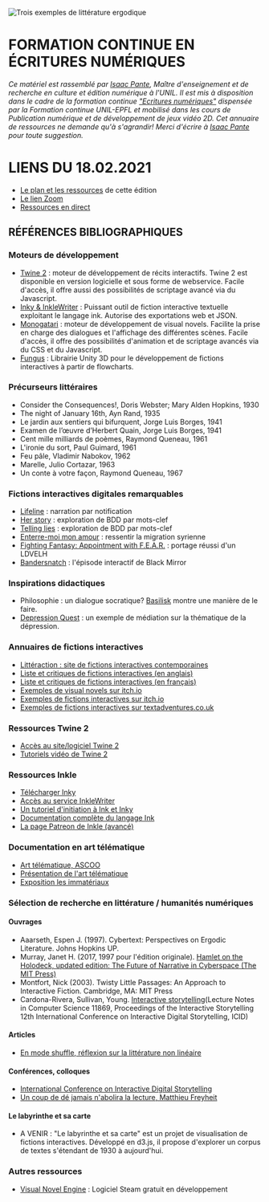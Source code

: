 ![Trois exemples de littérature ergodique](https://i.imgur.com/wQCZRKd.png)

# FORMATION CONTINUE EN ÉCRITURES NUMÉRIQUES

*Ce matériel est rassemblé par [Isaac Pante](https://www.unil.ch/sli/fr/home/menuinst/collaborateurtrices/pante-isaac.html), Maître d'enseignement et de recherche en culture et édition numérique à l'UNIL. Il est mis à disposition dans le cadre de la formation continue ["Ecritures numériques"](https://www.formation-continue-unil-epfl.ch/formation/ecritures-numeriques/) dispensée par la Formation continue UNIL-EPFL et mobilisé dans les cours de Publication numérique et de développement de jeux vidéo 2D. Cet annuaire de ressources ne demande qu'à s'agrandir! Merci d'écrire à [Isaac Pante](mailto:isaac.pante@unil.ch) pour toute suggestion.*

# LIENS DU 18.02.2021

* [Le plan et les ressources](https://share.mindmanager.com/#publish/-ZPAXQnmrLui3CGXNxjRBtAR7mfvmjVXH-DAVEe4) de cette édition 
* [Le lien Zoom](https://unil.zoom.us/j/3169234317)
* [Ressources en direct](https://app.simplenote.com/p/rbTvFY)

## RÉFÉRENCES BIBLIOGRAPHIQUES

### Moteurs de développement

* [Twine 2](https://twinery.org/2/) : moteur de développement de récits interactifs. Twine 2 est disponible en version logicielle et sous forme de webservice. Facile d'accès, il offre aussi des possibilités de scriptage avancé via du Javascript.
* [Inky & InkleWriter](https://www.inklestudios.com/ink/) : Puissant outil de fiction interactive textuelle exploitant le langage ink. Autorise des exportations web et JSON.
* [Monogatari](https://monogatari.io/) : moteur de développement de visual novels. Facilite la prise en charge des dialogues et l'affichage des différentes scènes. Facile d'accès, il offre des possibilités d'animation et de scriptage avancés via du CSS et du Javascript.
* [Fungus](https://fungusgames.com/) : Librairie Unity 3D pour le développement de fictions interactives à partir de flowcharts.

### Précurseurs littéraires

* Consider the Consequences!, Doris Webster; Mary Alden Hopkins, 1930
* The night of January 16th, Ayn Rand, 1935
* Le jardin aux sentiers qui bifurquent, Jorge Luis Borges, 1941
* Examen de l’œuvre d’Herbert Quain, Jorge Luis Borges, 1941
* Cent mille milliards de poèmes, Raymond Queneau, 1961
* L'ironie du sort, Paul Guimard, 1961
* Feu pâle, Vladimir Nabokov, 1962
* Marelle, Julio Cortazar, 1963
* Un conte à votre façon, Raymond Queneau, 1967

### Fictions interactives digitales remarquables

* [Lifeline](https://lifelinegame.fandom.com/wiki/Lifeline_(Series)) : narration par notification
* [Her story](http://www.herstorygame.com/) : exploration de BDD par mots-clef
* [Telling lies](http://tellingliesgame.com/) : exploration de BDD par mots-clef
* [Enterre-moi mon amour](http://enterremoimonamour.arte.tv/) : ressentir la migration syrienne
* [Fighting Fantasy: Appointment with F.E.A.R.](https://www.youtube.com/watch?v=-iJhBTK3q-o) : portage réussi d'un LDVELH
* [Bandersnatch](https://en.wikipedia.org/wiki/Black_Mirror%3A_Bandersnatch) : l'épisode interactif de Black Mirror

### Inspirations didactiques

* Philosophie : un dialogue socratique? [Basilisk](https://sketchylogic.itch.io/the-basilisk-dialogue) montre une manière de le faire.
* [Depression Quest](http://www.depressionquest.com/dqfinal.html) : un exemple de médiation sur la thématique de la dépression.

### Annuaires de fictions interactives

* [Littéraction : site de fictions interactives contemporaines](http://litteraction.fr/)
* [Liste et critiques de fictions interactives (en anglais)](https://gamebooks.org/)
* [Liste et critiques de fictions interactives (en français)](http://planete-ldvelh.com/)
* [Exemples de visual novels sur itch.io](https://itch.io/games/genre-visual-novel)
* [Exemples de fictions interactives sur itch.io](https://itch.io/games/tag-interactive-fiction)
* [Exemples de fictions interactives sur textadventures.co.uk](http://textadventures.co.uk/)

### Ressources Twine 2

* [Accès au site/logiciel Twine 2](https://twinery.org/)
* [Tutoriels vidéo de Twine 2](https://www.youtube.com/watch?v=iKFZhIHD7Xk&list=PLklITFhXtPCCKadv-0Gcbqoj3OCev695D)

### Ressources Inkle

* [Télécharger Inky](https://github.com/inkle/inky/releases/tag/0.11.0)
* [Accès au service InkleWriter](https://www.inklestudios.com/inklewriter/)
* [Un tutoriel d'initiation à Ink et Inky](https://www.inklestudios.com/ink/web-tutorial/)
* [Documentation complète du langage Ink](https://github.com/inkle/ink/blob/master/Documentation/WritingWithInk.md)
* [La page Patreon de Inkle (avancé)](https://www.patreon.com/inkle)

### Documentation en art télématique

* [Art télématique, ASCOO](https://art-et-reseaux.fr/romans-telematiques-1983-85-ascoo-vertiges-l-objet-perdu/)
* [Présentation de l'art télématique](https://www.digitalmcd.com/art-telematique/)
* [Exposition les immatériaux](http://catalogueexpositions.referata.com/wiki/Les_Immat%C3%A9riaux (1982/1981))

### Sélection de recherche en littérature / humanités numériques

#### Ouvrages

* Aaarseth, Espen J. (1997). Cybertext: Perspectives on Ergodic Literature. Johns Hopkins UP.
* Murray, Janet H. (2017, 1997 pour l'édition originale). [Hamlet on the Holodeck, updated edition: The Future of Narrative in Cyberspace (The MIT Press)](https://www.amazon.fr/Hamlet-Holodeck-Future-Narrative-Cyberspace/dp/0262533480)
* Montfort, Nick (2003). Twisty Little Passages: An Approach to Interactive Fiction. Cambridge, MA: MIT Press
* Cardona-Rivera, Sullivan, Young. [Interactive storytelling](https://link.springer.com/book/10.1007%2F978-3-030-33894-7)(Lecture Notes in Computer Science 11869, Proceedings of the Interactive Storytelling 12th International Conference on Interactive Digital Storytelling, ICID)

#### Articles

* [En mode shuffle, réflexion sur la littérature non linéaire](https://www.publie.net/2015/09/23/en-mode-shuffle-reflexion-sur-la-litterature-non-lineaire/)

#### Conférences, colloques

* [International Conference on Interactive Digital Storytelling](http://ardin.online/conferences/icids-interactive-storytelling/)
* [Un coup de dé jamais n'abolira la lecture, Matthieu Freyheit](https://www.youtube.com/watch?v=PcoI77_qogw)

#### Le labyrinthe et sa carte

* A VENIR : "Le labyrinthe et sa carte" est un projet de visualisation de fictions interactives. Développé en d3.js, il propose d'explorer un corpus de textes s'étendant de 1930 à aujourd'hui.

### Autres ressources

* [Visual Novel Engine](https://store.steampowered.com/app/665040/Visual_Novel_Engine/) : Logiciel Steam gratuit en développement
